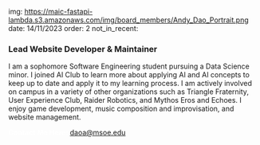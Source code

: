 img: https://maic-fastapi-lambda.s3.amazonaws.com/img/board_members/Andy_Dao_Portrait.png
date: 14/11/2023
order: 2
not_in_recent:

### Lead Website Developer & Maintainer

I am a sophomore Software Engineering student pursuing a Data Science minor. I joined AI Club to learn more about applying AI and AI concepts to keep up to date and apply it to my learning process. I am actively involved on campus in a variety of other organizations such as Triangle Fraternity, User Experience Club, Raider Robotics, and Mythos Eros and Echoes. I enjoy game development, music composition and improvisation, and website management.

<a style = 'font-weight: bold; color: white;'>Contact Me Here:</a> <a style = 'color: blue eyes;'>daoa@msoe.edu</a>